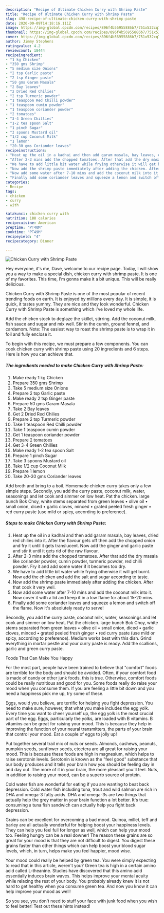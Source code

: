 ```yaml
---
description: "Recipe of Ultimate Chicken Curry with Shrimp Paste"
title: "Recipe of Ultimate Chicken Curry with Shrimp Paste"
slug: 498-recipe-of-ultimate-chicken-curry-with-shrimp-paste
date: 2020-09-09T14:18:16.111Z
image: https://img-global.cpcdn.com/recipes/896f4b56955886b7/751x532cq70/chicken-curry-with-shrimp-paste-recipe-main-photo.jpg
thumbnail: https://img-global.cpcdn.com/recipes/896f4b56955886b7/751x532cq70/chicken-curry-with-shrimp-paste-recipe-main-photo.jpg
cover: https://img-global.cpcdn.com/recipes/896f4b56955886b7/751x532cq70/chicken-curry-with-shrimp-paste-recipe-main-photo.jpg
author: Jimmy Stephens
ratingvalue: 4.2
reviewcount: 18444
recipeingredient:
- "1 kg Chicken"
- "350 gms Shrimp"
- "5 medium size Onions"
- "2 tsp Garlic paste"
- "2 tsp Ginger paste"
- "50 gms Garam Masala"
- "2 Bay leaves"
- "2 Dried Red Chilies"
- "2 tsp Turmeric powder"
- "1 teaspoon Red Chilli powder"
- "1 teaspoon cumin powder"
- "1 teaspoon coriander powder"
- "2 tomatoes"
- "3-4 Green Chillies"
- "1-2 tea spoon Salt"
- "1 pinch Sugar"
- "3 spoons Mustard oil"
- "1/2 cup Coconut Milk"
- "1 lemon"
- "20-30 gms Coriander leaves"
recipeinstructions:
- "Heat up the oil in a kadhai and then add garam masala, bay leaves, dried red chilies into it. After the flavour gets off then add the chopped onion and fry it until it gets translucent. Now add the ginger and garlic paste and stir it until it gets rid of the raw flavour."
- "After 2-3 mins add the chopped tomatoes. After that add the dry masala like coriander powder, cumin powder, turmeric powder, red chilli powder. Fry it and add some water if it becomes too dry."
- "We have to add little bit water while frying otherwise it will get burnt. Now add the chicken and add the salt and sugar according to taste."
- "Now add the shrimp paste immediately after adding the chicken. After that cook it very well."
- "Now add some water after 7-10 mins and add the coconut milk into it. Now cover it with a lid and keep it in a low flame for about 15-20 mins."
- "Finally add some coriander leaves and squeeze a lemon and switch off the flame. Now it&#39;s absolutely ready to serve!"
categories:
- Recipe
tags:
- chicken
- curry
- with

katakunci: chicken curry with 
nutrition: 188 calories
recipecuisine: American
preptime: "PT40M"
cooktime: "PT49M"
recipeyield: "4"
recipecategory: Dinner

---
```



![Chicken Curry with Shrimp Paste](https://img-global.cpcdn.com/recipes/896f4b56955886b7/751x532cq70/chicken-curry-with-shrimp-paste-recipe-main-photo.jpg)

Hey everyone, it's me, Dave, welcome to our recipe page. Today, I will show you a way to make a special dish, chicken curry with shrimp paste. It is one of my favorites. This time, I'm gonna make it a bit unique. This will be really delicious.

Chicken Curry with Shrimp Paste is one of the most popular of recent trending foods on earth. It is enjoyed by millions every day. It is simple, it is quick, it tastes yummy. They are nice and they look wonderful. Chicken Curry with Shrimp Paste is something which I've loved my whole life.

Add the chicken stock to deglaze the skillet, stirring. Add the coconut milk, fish sauce and sugar and mix well. Stir in the cumin, ground fennel, and cardamom. Note: The easiest way to roast the shrimp paste is to wrap it in foil and fully enclose it.


To begin with this recipe, we must prepare a few components. You can cook chicken curry with shrimp paste using 20 ingredients and 6 steps. Here is how you can achieve that.

<!--inarticleads1-->

##### The ingredients needed to make Chicken Curry with Shrimp Paste:

1. Make ready 1 kg Chicken
1. Prepare 350 gms Shrimp
1. Take 5 medium size Onions
1. Prepare 2 tsp Garlic paste
1. Make ready 2 tsp Ginger paste
1. Prepare 50 gms Garam Masala
1. Take 2 Bay leaves
1. Get 2 Dried Red Chilies
1. Prepare 2 tsp Turmeric powder
1. Take 1 teaspoon Red Chilli powder
1. Take 1 teaspoon cumin powder
1. Get 1 teaspoon coriander powder
1. Prepare 2 tomatoes
1. Get 3-4 Green Chillies
1. Make ready 1-2 tea spoon Salt
1. Prepare 1 pinch Sugar
1. Take 3 spoons Mustard oil
1. Take 1/2 cup Coconut Milk
1. Prepare 1 lemon
1. Take 20-30 gms Coriander leaves


Add broth and bring to a boil. Homemade chicken curry takes only a few simple steps. Secondly, you add the curry paste, coconut milk, water, seasonings and let cook and simmer on low heat. Pat the chicken. large bunch Bok Choy, white stems separated from green leaves • olive oil • small onion, diced • garlic cloves, minced • grated peeled fresh ginger • red curry paste (use mild or spicy, according to preference). 

<!--inarticleads2-->

##### Steps to make Chicken Curry with Shrimp Paste:

1. Heat up the oil in a kadhai and then add garam masala, bay leaves, dried red chilies into it. After the flavour gets off then add the chopped onion and fry it until it gets translucent. Now add the ginger and garlic paste and stir it until it gets rid of the raw flavour.
1. After 2-3 mins add the chopped tomatoes. After that add the dry masala like coriander powder, cumin powder, turmeric powder, red chilli powder. Fry it and add some water if it becomes too dry.
1. We have to add little bit water while frying otherwise it will get burnt. Now add the chicken and add the salt and sugar according to taste.
1. Now add the shrimp paste immediately after adding the chicken. After that cook it very well.
1. Now add some water after 7-10 mins and add the coconut milk into it. Now cover it with a lid and keep it in a low flame for about 15-20 mins.
1. Finally add some coriander leaves and squeeze a lemon and switch off the flame. Now it&#39;s absolutely ready to serve!


Secondly, you add the curry paste, coconut milk, water, seasonings and let cook and simmer on low heat. Pat the chicken. large bunch Bok Choy, white stems separated from green leaves • olive oil • small onion, diced • garlic cloves, minced • grated peeled fresh ginger • red curry paste (use mild or spicy, according to preference). Medium works best with this dish. Grind everything in mortar pestle and your curry paste is ready. Add the scallions, garlic and green curry paste. 

Foods That Can Make You Happy


For the most part, people have been trained to believe that "comfort" foods are terrible for the body and should be avoided. Often, if your comfort food is made of candy or other junk foods, this is true. Otherwise, comfort foods could be really nutritious and good for you. Some foods really do raise your mood when you consume them. If you are feeling a little bit down and you need a happiness pick me up, try some of these.

Eggs, would you believe, are terrific for helping you fight depression. You need to make sure, however, that what you make includes the egg yolk. Every time you want to cheer yourself up, the egg yolk is the most crucial part of the egg. Eggs, particularly the yolks, are loaded with B vitamins. B vitamins can be great for raising your mood. This is because they help in improving the function of your neural transmitters, the parts of your brain that control your mood. Eat a couple of eggs to jolly up!

Put together several trail mix of nuts or seeds. Almonds, cashews, peanuts, pumpkin seeds, sunflower seeds, etcetera are all great for raising your mood. This is because these foods are high in magnesium, which helps to raise serotonin levels. Serotonin is known as the "feel good" substance that our body produces and it tells your brain how you should be feeling day in and day out. The more of it in your brain, the more pleasant you'll feel. Nuts, in addition to raising your mood, can be a superb source of protein.

Cold water fish are wonderful for eating if you are wanting to beat back depression. Cold water fish including tuna, trout and wild salmon are rich in DHA and omega-3 fatty acids. DHA and omega-3s are two things that actually help the grey matter in your brain function a lot better. It's true: consuming a tuna fish sandwich can actually help you fight back depression. 

Grains can be excellent for overcoming a bad mood. Quinoa, millet, teff and barley are all actually wonderful for helping boost your happiness levels. They can help you feel full for longer as well, which can help your mood too. Feeling hungry can be a real downer! The reason these grains are so great for your mood is that they are not difficult to digest. You digest these grains faster than other things which can help boost your blood sugar levels, which, in turn, helps make you feel happier, mood wise.

Your mood could really be helped by green tea. You were simply expecting to read that in this article, weren't you? Green tea is high in a certain amino acid called L-theanine. Studies have discovered that this amino acid essentially induces brain waves. This helps improve your mental acuity while relaxing the rest of your body. You probably already knew it is not hard to get healthy when you consume green tea. And now you know it can help improve your mood as well!

So you see, you don't need to stuff your face with junk food when you wish to feel better! Test out  these hints  instead!

